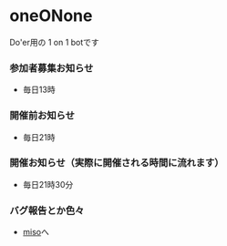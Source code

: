 # oneONone

Do'er用の 1 on 1 botです

### 参加者募集お知らせ

- 毎日13時

### 開催前お知らせ

- 毎日21時

### 開催お知らせ（実際に開催される時間に流れます）

- 毎日21時30分

### バグ報告とか色々

- [miso](https://github.com/miso-devel)へ
